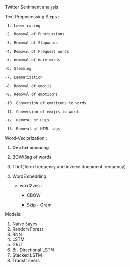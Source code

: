 
Twitter Sentiment analysis







Text Preprocessing Steps :

    -1. Lower casing

    -2. Removal of Punctuations

    -3. Removal of Stopwords

    -4. Removal of Frequent words

    -5. Removal of Rare words

    -6. Stemming

    -7. Lemmatization

    -8. Removal of emojis

    -9. Removal of emoticons

    -10. Conversion of emoticons to words

    -11. Conversion of emojis to words

    -12. Removal of URLs

    -13. Removal of HTML tags




Word-Vectorization :

1. One hot encoding

2. BOW(Bag of words)

3. Tfidf(Term frequency and inverse document frequency)

4. WordEmbedding 

    - word2vec :

        - CBOW

        - Skip - Gram


Models:

1. Naive Bayes
2. Random Forest
3. RNN
4. LSTM
5. GRU
6. Bi- Directional LSTM
7. Stacked LSTM
8. Transformers
